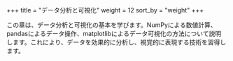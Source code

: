 +++
title = "データ分析と可視化"
weight = 12
sort_by = "weight"
+++

この章は、データ分析と可視化の基本を学びます。NumPyによる数値計算、pandasによるデータ操作、matplotlibによるデータ可視化の方法について説明します。これにより、データを効果的に分析し、視覚的に表現する技術を習得します。
